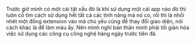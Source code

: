 Trước giờ mình có một cái tật xấu đó là khi sử dụng một cái app nào đó thì luôn cố tìm cách sử dụng hết tất cả các tính năng mà nó có, rồi thì là nhồi nhét một đống extension vào mà chủ yếu cũng để thay đổi giao diện, nói cách khác là để làm màu ấy. Nên mình nghĩ bản thân mình phải tối giản hóa việc sử dụng các công cụ công nghệ hàng ngày trước tiên đã.